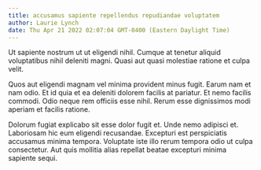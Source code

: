 ```yaml
---
title: accusamus sapiente repellendus repudiandae voluptatem
author: Laurie Lynch
date: Thu Apr 21 2022 02:07:04 GMT-0400 (Eastern Daylight Time)
---
```

Ut sapiente nostrum ut ut eligendi nihil. Cumque at tenetur aliquid voluptatibus nihil deleniti magni. Quasi aut quasi molestiae ratione et culpa velit.

 Quos aut eligendi magnam vel minima provident minus fugit. Earum nam et nam odio. Et id quia et ea deleniti dolorem facilis at pariatur. Et nemo facilis commodi. Odio neque rem officiis esse nihil. Rerum esse dignissimos modi aperiam et facilis ratione.

 Dolorum fugiat explicabo sit esse dolor fugit et. Unde nemo adipisci et. Laboriosam hic eum eligendi recusandae. Excepturi est perspiciatis accusamus minima tempora. Voluptate iste illo rerum tempora odio ut culpa consectetur. Aut quis mollitia alias repellat beatae excepturi minima sapiente sequi.